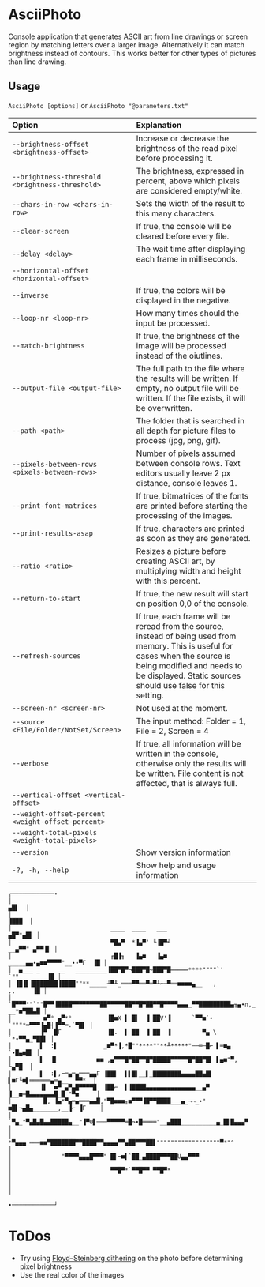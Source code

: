 ﻿# AsciiPhoto
Console application that generates ASCII art from line drawings or screen region by matching letters over a larger image.
Alternatively it can match brightness instead of contours. This works better for other types of pictures than line drawing.

## Usage
`AsciiPhoto [options]` or `AsciiPhoto "@parameters.txt"`

| Option | Explanation |
| :-- |:-- |
| `--brightness-offset <brightness-offset>`         | Increase or decrease the brightness of the read pixel before processing it.                                                                            |
| `--brightness-threshold <brightness-threshold>`   | The brightness, expressed in percent, above which pixels are considered empty/white.                                                                   |
| `--chars-in-row <chars-in-row>`                   | Sets the width of the result to this many characters.                                                                                                  |
| `--clear-screen`                                  | If true, the console will be cleared before every file.                                                                                                |
| `--delay <delay>`                                 | The wait time after displaying each frame in milliseconds.                                                                                             |
| `--horizontal-offset <horizontal-offset>`         |                                                                                                                                                        |
| `--inverse`                                       | If true, the colors will be displayed in the negative.                                                                                                 |
| `--loop-nr <loop-nr>`                             | How many times should the input be processed.                                                                                                          |
| `--match-brightness`                              | If true, the brightness of the image will be processed instead of the oiutlines.                                                                       |
| `--output-file <output-file>`                     | The full path to the file where the results will be written. If empty, no output file will be written. If the file exists, it will be overwritten.     |
| `--path <path>`                                   | The folder that is searched in all depth for picture files to process (jpg, png, gif).                                                                 |
| `--pixels-between-rows <pixels-between-rows>`     | Number of pixels assumed between console rows. Text editors usually leave 2 px distance, console leaves 1.                                             |
| `--print-font-matrices`                           | If true, bitmatrices of the fonts are printed before starting the processing of the images.                                                            |
| `--print-results-asap`                            | If true, characters are printed as soon as they are generated.                                                                                         |
| `--ratio <ratio>`                                 | Resizes a picture before creating ASCII art, by multiplying width and height with this percent.                                                        |
| `--return-to-start`                               | If true, the new result will start on position 0,0 of the console.                                                                                     |
| `--refresh-sources`                               | If true, each frame will be reread from the source, instead of being used from memory. This is useful for cases when the source is being modified and needs to be displayed. Static sources should use false for this setting. |
| `--screen-nr <screen-nr>`                         | Not used at the moment.                                                                                                                                |
| `--source <File/Folder/NotSet/Screen>`            | The input method: Folder = 1, File = 2, Screen = 4                                                                                                     |
| `--verbose`                                       | If true, all information will be written in the console, otherwise only the results will be written. File content is not affected, that is always full.|
| `--vertical-offset <vertical-offset>`             |                                                                                                                                                        |
| `--weight-offset-percent <weight-offset-percent>` |                                                                                                                                                        |
| `--weight-total-pixels <weight-total-pixels>`     |                                                                                                                                                        |
| `--version`                                       | Show version information                                                                                                                               |
| `-?, -h, --help`                                  | Show help and usage information                                                                                                                        |

```
┌────────────∙
│                                                                             ▄█▌  │
│                                                                            ▐███  │
│                            ____  ____   ___                              ▄█▀"▄█▌ │
│                            ▀█▄▀  *▐▄▀' ╙▐█▀╛                        __▄▀▀" ▄▀▀▐▌ │
│                            ╓█▐╖   ▐▄■   ▐▄■           _____▄▄∙▄■■▀▀▀▀"__∙∙▀Γ  ▐█ │
│  ▄___ _     __   _________▐██▀█▀¬███▀█~███▀█═════****""""`'        `""        ▐█ │
│ ▐█▐▌▐███████▐████""**_____┴▀╨_═══▀▀══▀═▀┴⌐─▀══■■■■▄__   ,              ,,     ▐█ │
│ `█▀▀▀°"`""█▀▀▐████▀▀▀▀▀▀▀▀██▀▀▀▀▀██▀▀█▀██▀▀█▀▀▀▀▄▄▄_▀▀█████████▄╖▄∙∩,_ __*■▀██▄█ │
│         ■▀° ▄▀*°          ▐█■X ▌ █▌  ▐ ██V'▐      `▀▀■`∙  `"""*═▀▀▀▐▄█┤▐▀▀═.`▀█▌ │
│        ▐▀  █Γ             ▐█.  ▌ ██  ▐ ██  ▐         ▀▄ \            `*∙▀▀▄_▀██▌ │
│        ▌  :▌             _■▀*▐,*█""****""**╨*****"──═─█⌐ ▌═■▄            `∙█▄■█▌ │
│        ▌  ▐▌           ■■ ,▄▀▀▀█▀██▀▀█▀█████▀▀▀▀▀█▀██▀█▌ ▌▄■"▀,            └▄▀█  │
│        ▌  :▌,⌐═▄═▄═══▄▄Γ ▐██▌  ▌▌█▌__▌_████████▄▄▄▄██▄█▌ ▌■Γ╙■▌══════▄═▄__  ▀▀*  │
│        ▐▌  ■▀_▄▀▄█▀▀▀▀█  ▐██⌐  ▌▐████▄▄▄▄▄▄▄▄▄▄▄▄▄▄__▄▀ ▐__■═█▄▄▄▄▄▄▄█_█_"▀■     │
│         █, ▐▄*▀▄═▄═══▄▄█,"▀█■■■╖■▀▀▀▐█▀▀████___▄_¬¬_∙" ■█▌¬▄█▄_______,__▐⌐ ▐Γ    │
│         `▀▄_"▀▄█▄█▄▄█████▄__"▐▀U▌───▀▀▀▀▀═█¬∙█════"__▄███__________▄_█▌█▄▄▄▀     │
│           *▀▄▄▄_═══■■▀███████▀▀████▀▀▄▄▄▄▀▀▄██▀▀▀██▌""""""""""""""""""▀*"°       │
│              "▀▀▀▀▄▄▄█▀▀▀" █▌¬■▌`██_▄████▀▀▀██U▄▄▀▀▀                             │
│                            ▀▀█▀*`▀▀█▀▀ ▀▀█▀*                                     │
│                                                                                  │
                                                                      ∙────────────┘
```
# ToDos
* Try using [Floyd–Steinberg dithering](https://en.wikipedia.org/wiki/Floyd%E2%80%93Steinberg_dithering) on the photo before determining pixel brightness
* Use the real color of the images
